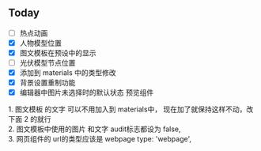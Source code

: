 ## Today

- [ ] 热点动画
- [x] 人物模型位置
- [x] 图文模板在预设中的显示
- [ ] 光伏模型节点位置
- [x] 添加到 materials 中的类型修改
- [x] 背景设置重制功能
- [x] 编辑器中图片未选择时的默认状态 预览组件

1. 图文模板 的文字 可以不用加入到 materials中， 现在加了就保持这样不动，改下面 2 的就行  
2. 图文模板中使用的图片 和文字 audit标志都设为 false,   
3. 网页组件的 url的类型应该是 webpage type: 'webpage',